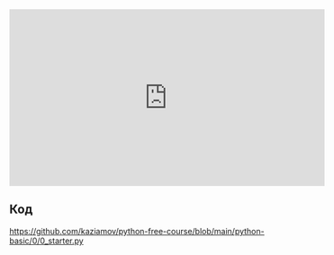 

<iframe width="560" height="315" src="https://www.youtube.com/embed/cAVwlkBDw_E" title="YouTube video player"
    frameborder="0"
    allow="accelerometer; autoplay; clipboard-write; encrypted-media; gyroscope; picture-in-picture; web-share"
    allowfullscreen></iframe>

## Код
https://github.com/kaziamov/python-free-course/blob/main/python-basic/0/0_starter.py